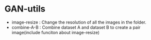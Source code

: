 # GAN-utils

- image-resize : Change the resolution of all the images in the folder.
- combine-A-B : Combine dataset A and dataset B to create a pair image(include funciton about image-resize)

